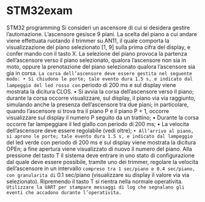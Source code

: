 # STM32exam
STM32 programming 
Si consideri un ascensore di cui si desidera gestire l’automazione. L’ascensore gesisce 9
piani. La scelta del piano a cui andare viene effettuata ruotando il trimmer su AN11, il quale
comporta la visualizzazione del piano selezionato [1, 9] sulla prima cifra del display, e confer mando con il tasto X. La selezione del piano provoca la partenza dell’ascensore verso il piano
selezionato, qualora l’ascensore non sia in moto, oppure la prenotazione del piano selezionato
qualora l’ascensore sia gia in corsa. `
La corsa dell’ascensore deve essere gestita nel seguente modo:
• Si chiudono le porte; tale evento dura 1.5 s, e indicato dal lampeggio del led rosso con `
periodo di 200 ms e sul display viene mostrata la dicitura CLOS.
• Si avvia la corsa dell’ascensore verso il piano; durante la corsa occorre visualizzare, sul
display, il piano via via raggiunto, simulando anche la presenza dell’ascensore tra due
piani; in particolare, quando l’ascensore si trova tra il piano P e il piano P + 1, occorre
visualizzare sul display il numero P seguito da un trattino;
• Durante la corsa occorre far lampeggiare il led giallo con periodo di 200 ms;
• La velocita dell’ascensore deve essere regolabile (vedi oltre); `
• All’arrivo al piano, si aprono le porte; tale evento dura 1.5 s, e indicato dal lampeggio `
del led verde con periodo di 200 ms e sul display viene mostrata la dicitura OPEn; a fine
apertura viene visualizzato di nuovo il numero del piano.
Alla pressione del tasto T il sistema deve entrare in uno stato di configurazione dal quale deve
essere possibile, tramite uno dei trimmer, regolare la velocita dell’ascensore in un intervallo `
compreso tra 1 sec/piano e 0.4 sec/piano, con granularita di ` 0.1 sec/piano (visualizzare su
display il valore via via selezionato). Ripremendo il tasto T si rientra nella normale operativita.`
Utilizzare la UART per stampare messaggi di log che segnalano gli eventi che accadono
durante l’operativita.`

